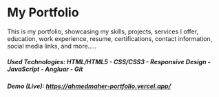 # My Portfolio 
This is my portfolio, showcasing my skills, projects, services I offer, education, work experience, resume, certifications, contact information, social media links, and more.....


##### Used Technologies: HTML/HTML5 - CSS/CSS3 - Responsive Design - JavaScript - Angluar - Git
##### Demo (Live): https://ahmedmaher-portfolio.vercel.app/
